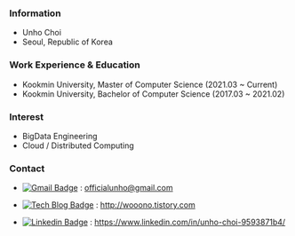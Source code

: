 ### Information
- Unho Choi
- Seoul, Republic of Korea

### Work Experience & Education
- Kookmin University, Master of Computer Science (2021.03 ~ Current)
- Kookmin University, Bachelor of Computer Science (2017.03 ~ 2021.02)

### Interest
- BigData Engineering
- Cloud / Distributed Computing

### Contact

- [![Gmail Badge](https://img.shields.io/badge/Gmail-d14836?style=flat-square&logo=Gmail&logoColor=white&link=mailto:officialunho@gmail.com)](mailto:officialunho@gmail.com) : officialunho@gmail.com 

- [![Tech Blog Badge](http://img.shields.io/badge/-Tec%20blog-1877f2?style=flat-square&logo=Telegraph&link=https://wooono.tistory.com)](https://wooono.tistory.com) : http://wooono.tistory.com
- [![Linkedin Badge](https://img.shields.io/badge/-LinkedIn-blue?style=flat-square&logo=Linkedin&logoColor=white&link=https://www.linkedin.com/in/unho-choi-9593871b4/)](https://www.linkedin.com/in/unho-choi-9593871b4/) 
 : https://www.linkedin.com/in/unho-choi-9593871b4/

